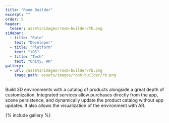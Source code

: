 ```yaml
---
title: "Room Builder"
excerpt: ""
order: 5
header:
  teaser: assets/images/room-builder/th.png
sidebar:
  - title: "Role"
    text: "Developer"
  - title: "Platform"
    text: "iOS"
  - title: "Tech"
    text: "Unity, AR"
gallery:
  - url: /assets/images/room-builder/rb.png
    image_path: assets/images/room-builder/rb.png
---
```


Build 3D environments with a catalog of products alongside a great depth of customization. Integrated services allow purchases directly from the app, scene persistence, and dynamically update the product catalog without app updates. It also allows the visualization of the environment with AR.

{% include gallery %}